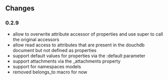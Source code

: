 ## Changes

### 0.2.9

* allow to overwrite attribute accessor of properties and use super to call the original accessors
* allow read access to attributes that are present in the douchdb document but not defined as properties
* support default values for properties via the :default parameter
* support attachments via the _attachments property
* support for namespaces models
* removed belongs_to macro for now